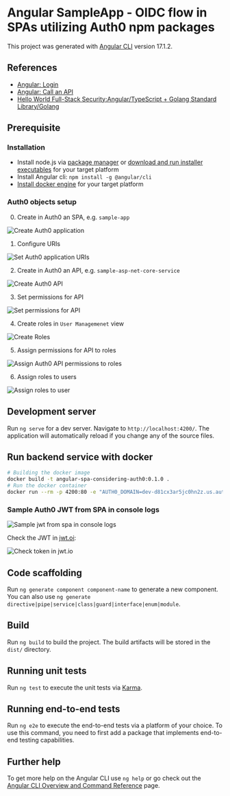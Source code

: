 # Angular SampleApp - OIDC flow in SPAs utilizing Auth0 npm packages

This project was generated with [Angular CLI](https://github.com/angular/angular-cli) version 17.1.2.

## References

- [Angular: Login](https://auth0.com/docs/quickstart/spa/angular/01-login)
- [Angular: Call an API](https://auth0.com/docs/quickstart/spa/angular/02-calling-an-api)
- [Hello World Full-Stack Security:Angular/TypeScript + Golang Standard Library/Golang](https://developer.auth0.com/resources/code-samples/full-stack/hello-world/basic-role-based-access-control/spa/angular-typescript/standard-library-golang)

## Prerequisite

### Installation

- Install node.js via [package manager](https://nodejs.org/en/download/package-manager) or [download and run installer executables](https://nodejs.org/en) for your target platform
- Install Angular cli: `npm install -g @angular/cli`
- [Install docker engine](https://docs.docker.com/engine/install/) for your target platform

### Auth0 objects setup

0. Create in Auth0 an SPA, e.g. `sample-app`

![Create Auth0 application](./images/create-auth0-application.PNG)

1. Configure URIs

![Set Auth0 application URIs](./images/set-application-uris.PNG)

2. Create in Auth0 an API, e.g. `sample-asp-net-core-service`

![Create Auth0 API](./images/create-auth0-api.PNG)

3. Set permissions for API

![Set permissions for API](./images/set-permissions-for-api.PNG)

4. Create roles in `User Managemenet` view

![Create Roles](./images/create-roles.PNG)

5. Assign permissions for API to roles 

![Assign Auth0 API permissions to roles](./images/assign-api-permissions-to-roles.PNG)

6. Assign roles to users

![Assign roles to user](./images/assign-roles-to-user.PNG)

## Development server

Run `ng serve` for a dev server. Navigate to `http://localhost:4200/`. The application will automatically reload if you change any of the source files.

## Run backend service with docker

```sh
# Building the docker image
docker build -t angular-spa-considering-auth0:0.1.0 .
# Run the docker container
docker run --rm -p 4200:80 -e "AUTH0_DOMAIN=dev-d81cx3ar5jc0hn2z.us.auth0.com" -e "AUTH0_CLIENT_ID=N7nDGcMjEwUSSn1RZjhSTPk59zUfWThK" -e "AUTH0_AUDIENCE=https://quickstart/api" -d angular-spa-considering-auth0:0.1.0  # port needs to match redirect URIs of Auth0 application
```

### Sample Auth0 JWT from SPA in console logs

![Sample jwt from spa in console logs](./images/sample-jwt-from-spa-in-console-logs.PNG)

Check the JWT in [jwt.oi](https://jwt.io/):

![Check token in jwt.io](./images/check-token-in-jwt-io.PNG)

## Code scaffolding

Run `ng generate component component-name` to generate a new component. You can also use `ng generate directive|pipe|service|class|guard|interface|enum|module`.

## Build

Run `ng build` to build the project. The build artifacts will be stored in the `dist/` directory.

## Running unit tests

Run `ng test` to execute the unit tests via [Karma](https://karma-runner.github.io).

## Running end-to-end tests

Run `ng e2e` to execute the end-to-end tests via a platform of your choice. To use this command, you need to first add a package that implements end-to-end testing capabilities.

## Further help

To get more help on the Angular CLI use `ng help` or go check out the [Angular CLI Overview and Command Reference](https://angular.io/cli) page.
